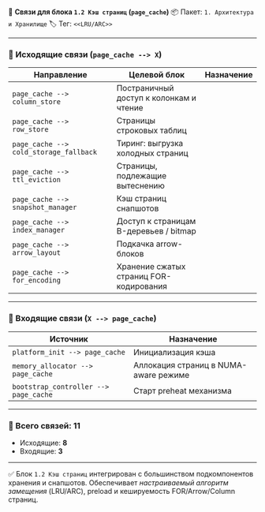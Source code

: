 🔗 **Связи для блока `1.2 Кэш страниц` (`page_cache`)**
📦 Пакет: `1. Архитектура и Хранилище`
🏷️ Тег: `<<LRU/ARC>>`

---

### 🔻 Исходящие связи (`page_cache --> X`)

| Направление                            | Целевой блок                            | Назначение |
| -------------------------------------- | --------------------------------------- | ---------- |
| `page_cache --> column_store`          | Постраничный доступ к колонкам и чтение |            |
| `page_cache --> row_store`             | Страницы строковых таблиц               |            |
| `page_cache --> cold_storage_fallback` | Тиринг: выгрузка холодных страниц       |            |
| `page_cache --> ttl_eviction`          | Страницы, подлежащие вытеснению         |            |
| `page_cache --> snapshot_manager`      | Кэш страниц снапшотов                   |            |
| `page_cache --> index_manager`         | Доступ к страницам B-деревьев / bitmap  |            |
| `page_cache --> arrow_layout`          | Подкачка arrow-блоков                   |            |
| `page_cache --> for_encoding`          | Хранение сжатых страниц FOR-кодирования |            |

---

### 🔺 Входящие связи (`X --> page_cache`)

| Источник                              | Назначение                            |
| ------------------------------------- | ------------------------------------- |
| `platform_init --> page_cache`        | Инициализация кэша                    |
| `memory_allocator --> page_cache`     | Аллокация страниц в NUMA-aware режиме |
| `bootstrap_controller --> page_cache` | Старт preheat механизма               |

---

### 🧩 Всего связей: **11**

* Исходящие: **8**
* Входящие: **3**

---

✅ Блок `1.2 Кэш страниц` интегрирован с большинством подкомпонентов хранения и снапшотов.
Обеспечивает *настраиваемый алгоритм замещения* (LRU/ARC), preload и кешируемость FOR/Arrow/Column страниц.
